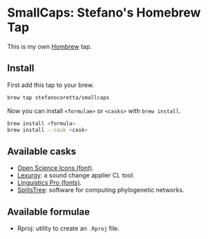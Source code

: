 # SmallCaps: Stefano's Homebrew Tap

This is my own [Hombrew](https://brew.sh) tap.

## Install

First add this tap to your brew.

```bash
brew tap stefanocoretta/smallcaps
```

Now you can install `<formulae>` or `<casks>` with `brew install`.

```bash
brew install <formula>
brew install --cask <cask>
```

## Available casks

- [Open Science Icons (font)](https://github.com/stefanocoretta/open-science-icons).
- [Lexurgy](https://www.meamoria.com/lexurgy/html/index.html): a sound change applier CL tool.
- [Linguistics Pro (fonts)](https://github.com/StefanPeev/Linguistics-Pro).
- [SplitsTree](https://uni-tuebingen.de/fakultaeten/mathematisch-naturwissenschaftliche-fakultaet/fachbereiche/informatik/lehrstuehle/algorithms-in-bioinformatics/software/splitstree/): software for computing phylogenetic networks.

## Available formulae

- Rproj: utility to create an `.Rproj` file.



